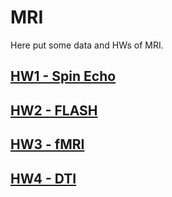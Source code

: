 # MRI

Here put some data and HWs of MRI.

## [HW1 - Spin Echo](HW1_Spin_echo_12echo)

## [HW2 - FLASH](HW2_FLASH)

## [HW3 - fMRI](HW3_fMRI)

## [HW4 - DTI](HW3_DTI)
